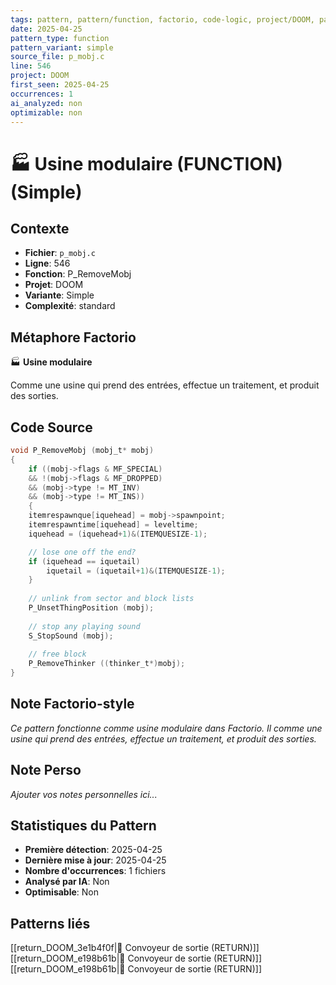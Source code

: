 ```yaml
---
tags: pattern, pattern/function, factorio, code-logic, project/DOOM, pattern/variant/simple
date: 2025-04-25
pattern_type: function
pattern_variant: simple
source_file: p_mobj.c
line: 546
project: DOOM
first_seen: 2025-04-25
occurrences: 1
ai_analyzed: non
optimizable: non
---
```


# 🏭 Usine modulaire (FUNCTION) (Simple)

## Contexte
- **Fichier**: `p_mobj.c`
- **Ligne**: 546
- **Fonction**: P_RemoveMobj
- **Projet**: DOOM
- **Variante**: Simple
- **Complexité**: standard

## Métaphore Factorio
🏭 **Usine modulaire**

Comme une usine qui prend des entrées, effectue un traitement, et produit des sorties.

## Code Source
```c
void P_RemoveMobj (mobj_t* mobj)
{
    if ((mobj->flags & MF_SPECIAL)
	&& !(mobj->flags & MF_DROPPED)
	&& (mobj->type != MT_INV)
	&& (mobj->type != MT_INS))
    {
	itemrespawnque[iquehead] = mobj->spawnpoint;
	itemrespawntime[iquehead] = leveltime;
	iquehead = (iquehead+1)&(ITEMQUESIZE-1);

	// lose one off the end?
	if (iquehead == iquetail)
	    iquetail = (iquetail+1)&(ITEMQUESIZE-1);
    }
	
    // unlink from sector and block lists
    P_UnsetThingPosition (mobj);
    
    // stop any playing sound
    S_StopSound (mobj);
    
    // free block
    P_RemoveThinker ((thinker_t*)mobj);
}
```

## Note Factorio-style
*Ce pattern fonctionne comme usine modulaire dans Factorio. Il comme une usine qui prend des entrées, effectue un traitement, et produit des sorties.*

## Note Perso
*Ajouter vos notes personnelles ici...*

## Statistiques du Pattern
- **Première détection**: 2025-04-25
- **Dernière mise à jour**: 2025-04-25
- **Nombre d'occurrences**: 1 fichiers
- **Analysé par IA**: Non
- **Optimisable**: Non

## Patterns liés
[[return_DOOM_3e1b4f0f|🚚 Convoyeur de sortie (RETURN)]]
[[return_DOOM_e198b61b|🚚 Convoyeur de sortie (RETURN)]]
[[return_DOOM_e198b61b|🚚 Convoyeur de sortie (RETURN)]]
